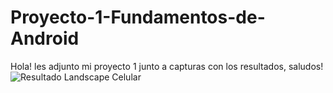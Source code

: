 # Proyecto-1-Fundamentos-de-Android
Hola! les adjunto mi proyecto 1 junto a capturas con los resultados, saludos!
![Resultado Landscape Celular](https://user-images.githubusercontent.com/110641411/183233148-4a32ba38-fa4d-44ef-89fd-c92bf0ba955b.png)
